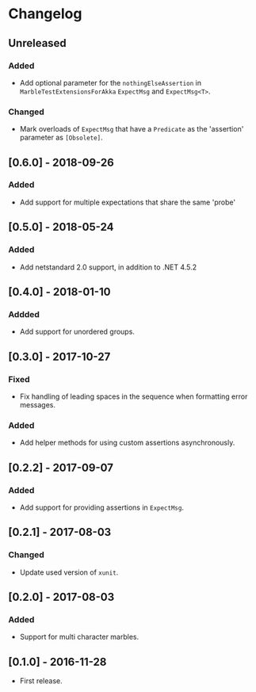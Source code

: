 <!--

All notable changes to this project will be documented in this file.

The format is based on [Keep a Changelog](https://keepachangelog.com/en/1.0.0/), and this project adheres to [Semantic Versioning](https://semver.org/spec/v2.0.0.html).

Lines should be no longer than 180 characters.
Change log entries should be formulated in the imperative present tense.

-->

# Changelog

## Unreleased

### Added

* Add optional parameter for the `nothingElseAssertion` in `MarbleTestExtensionsForAkka` `ExpectMsg` and `ExpectMsg<T>`.

### Changed

* Mark overloads of `ExpectMsg` that have a `Predicate` as the 'assertion' parameter as `[Obsolete]`.

## [0.6.0] - 2018-09-26

### Added

* Add support for multiple expectations that share the same 'probe'

## [0.5.0] - 2018-05-24

### Added

* Add netstandard 2.0 support, in addition to .NET 4.5.2

## [0.4.0] - 2018-01-10

### Addded

* Add support for unordered groups.

## [0.3.0] - 2017-10-27

### Fixed

* Fix handling of leading spaces in the sequence when formatting error messages.

### Added

* Add helper methods for using custom assertions asynchronously.

## [0.2.2] - 2017-09-07

### Added

* Add support for providing assertions in `ExpectMsg`.

## [0.2.1] - 2017-08-03

### Changed

* Update used version of `xunit`.

## [0.2.0] - 2017-08-03

### Added

* Support for multi character marbles. 

## [0.1.0] - 2016-11-28

* First release.
